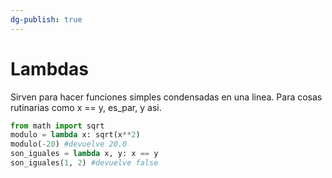 ```yaml
---
dg-publish: true
---
```

# Lambdas
Sirven para hacer funciones simples condensadas en una linea. Para cosas rutinarias como x == y, es_par, y asi.
```py
from math import sqrt
modulo = lambda x: sqrt(x**2)
modulo(-20) #devuelve 20.0
son_iguales = lambda x, y: x == y
son_iguales(1, 2) #devuelve false

```